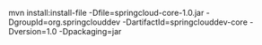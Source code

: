 mvn install:install-file -Dfile=springcloud-core-1.0.jar -DgroupId=org.springclouddev -DartifactId=springclouddev-core -Dversion=1.0 -Dpackaging=jar